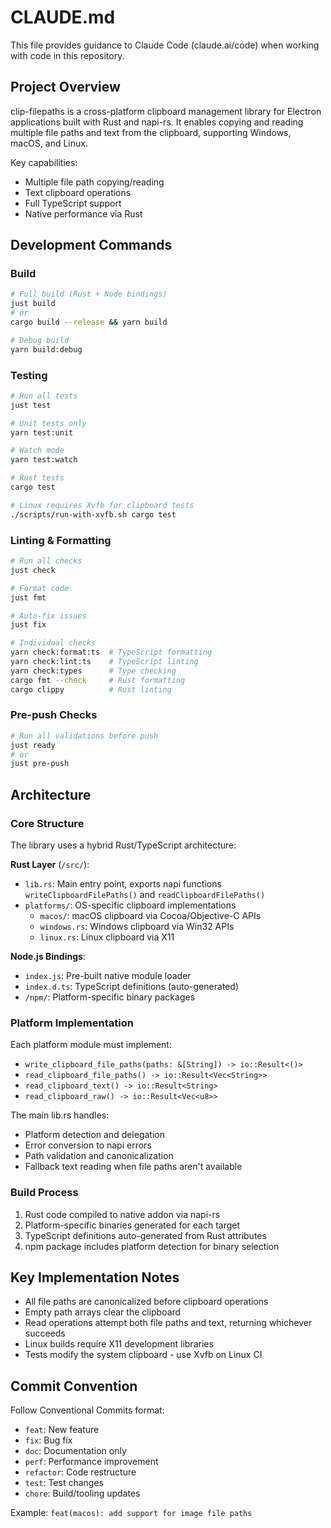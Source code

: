 # CLAUDE.md

This file provides guidance to Claude Code (claude.ai/code) when working with code in this repository.

## Project Overview

clip-filepaths is a cross-platform clipboard management library for Electron applications built with Rust and napi-rs. It enables copying and reading multiple file paths and text from the clipboard, supporting Windows, macOS, and Linux.

Key capabilities:
- Multiple file path copying/reading
- Text clipboard operations  
- Full TypeScript support
- Native performance via Rust

## Development Commands

### Build
```bash
# Full build (Rust + Node bindings)
just build
# or
cargo build --release && yarn build

# Debug build
yarn build:debug
```

### Testing
```bash
# Run all tests
just test

# Unit tests only
yarn test:unit

# Watch mode
yarn test:watch

# Rust tests
cargo test

# Linux requires Xvfb for clipboard tests
./scripts/run-with-xvfb.sh cargo test
```

### Linting & Formatting
```bash
# Run all checks
just check

# Format code
just fmt

# Auto-fix issues
just fix

# Individual checks
yarn check:format:ts  # TypeScript formatting
yarn check:lint:ts    # TypeScript linting  
yarn check:types      # Type checking
cargo fmt --check     # Rust formatting
cargo clippy          # Rust linting
```

### Pre-push Checks
```bash
# Run all validations before push
just ready
# or
just pre-push
```

## Architecture

### Core Structure

The library uses a hybrid Rust/TypeScript architecture:

**Rust Layer** (`/src/`):
- `lib.rs`: Main entry point, exports napi functions `writeClipboardFilePaths()` and `readClipboardFilePaths()`
- `platforms/`: OS-specific clipboard implementations
  - `macos/`: macOS clipboard via Cocoa/Objective-C APIs
  - `windows.rs`: Windows clipboard via Win32 APIs  
  - `linux.rs`: Linux clipboard via X11

**Node.js Bindings**:
- `index.js`: Pre-built native module loader
- `index.d.ts`: TypeScript definitions (auto-generated)
- `/npm/`: Platform-specific binary packages

### Platform Implementation

Each platform module must implement:
- `write_clipboard_file_paths(paths: &[String]) -> io::Result<()>`
- `read_clipboard_file_paths() -> io::Result<Vec<String>>`
- `read_clipboard_text() -> io::Result<String>`
- `read_clipboard_raw() -> io::Result<Vec<u8>>`

The main lib.rs handles:
- Platform detection and delegation
- Error conversion to napi errors
- Path validation and canonicalization
- Fallback text reading when file paths aren't available

### Build Process

1. Rust code compiled to native addon via napi-rs
2. Platform-specific binaries generated for each target
3. TypeScript definitions auto-generated from Rust attributes
4. npm package includes platform detection for binary selection

## Key Implementation Notes

- All file paths are canonicalized before clipboard operations
- Empty path arrays clear the clipboard
- Read operations attempt both file paths and text, returning whichever succeeds
- Linux builds require X11 development libraries
- Tests modify the system clipboard - use Xvfb on Linux CI

## Commit Convention

Follow Conventional Commits format:
- `feat`: New feature
- `fix`: Bug fix  
- `doc`: Documentation only
- `perf`: Performance improvement
- `refactor`: Code restructure
- `test`: Test changes
- `chore`: Build/tooling updates

Example: `feat(macos): add support for image file paths`
